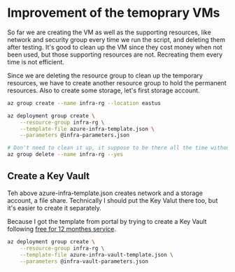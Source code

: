 # Improvement of the temoprary VMs
So far we are creating the VM as well as the supporting resources, like network and security group every time we run the script, and deleting them after testing. It's good to clean up the VM since they cost money when not been used, but those supporting resources are not. Recreating them every time is not efficient.

Since we are deleting the resource group to clean up the temporary resources, we have to create another resource group to hold the permanent resources. Also to create some storage, let's first storage account.

```bash
az group create --name infra-rg --location eastus

az deployment group create \
    --resource-group infra-rg \
    --template-file azure-infra-template.json \
    --parameters @infra-parameters.json

# Don't need to clean it up, it suppose to be there all the time without been charged
az group delete --name infra-rg --yes
```
## Create a Key Vault
Teh above azure-infra-template.json creates network and a storage account, a file share. Technically I should put the Key Valut there too, but it's easier to create it separately. 

Because I got the template from portal by trying to create a Key Vault following [free for 12 monthes service](https://portal.azure.com/#view/Microsoft_Azure_Billing/FreeServicesBlade).

```bash
az deployment group create \
    --resource-group infra-rg \
    --template-file azure-infra-vault-template.json \
    --parameters @infra-vault-parameters.json
```